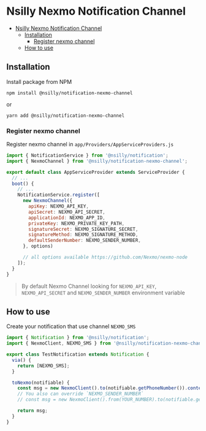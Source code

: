 # Nsilly Nexmo Notification Channel

- [Nsilly Nexmo Notification Channel](#nsilly-nexmo-notification-channel)
  - [Installation](#installation)
    - [Register nexmo channel](#register-nexmo-channel)
  - [How to use](#how-to-use)


## Installation

Install package from NPM


```
npm install @nsilly/notification-nexmo-channel
```

or

```
yarn add @nsilly/notification-nexmo-channel
```


### Register nexmo channel

Register nexmo channel in `app/Providers/AppServiceProviders.js`

```javascript
import { NotificationService } from '@nsilly/notification';
import { NexmoChannel } from '@nsilly/notification-nexmo-channel';

export default class AppServiceProvider extends ServiceProvider {
  // ...
  boot() {
    // ...
    NotificationService.register([
      new NexmoChannel({
        apiKey: NEXMO_API_KEY,
        apiSecret: NEXMO_API_SECRET,
        applicationId: NEXMO_APP_ID,
        privateKey: NEXMO_PRIVATE_KEY_PATH,
        signatureSecret: NEXMO_SIGNATURE_SECRET,
        signatureMethod: NEXMO_SIGNATURE_METHOD,
        defaultSenderNumber: NEXMO_SENDER_NUMBER,
      }, options)

      // all options available https://github.com/Nexmo/nexmo-node
    ]);
  }
}

```

> By default Nexmo Channel looking for `NEXMO_API_KEY`, `NEXMO_API_SECRET` and `NEXMO_SENDER_NUMBER` environment variable

## How to use

Create your notification that use channel `NEXMO_SMS`

```javascript
import { Notification } from '@nsilly/notification';
import { NexmoClient, NEXMO_SMS } from '@nsilly/notification-nexmo-channel';

export class TestNotification extends Notification {
  via() {
    return [NEXMO_SMS];
  }

  toNexmo(notifiable) {
    const msg = new NexmoClient().to(notifiable.getPhoneNumber()).content('Good morning'));
    // You also can override `NEXMO_SENDER_NUMBER` 
    // const msg = new NexmoClient().from(YOUR_NUMBER).to(notifiable.getPhoneNumber()).content('Good morning'));

    return msg;
  }
}
```
